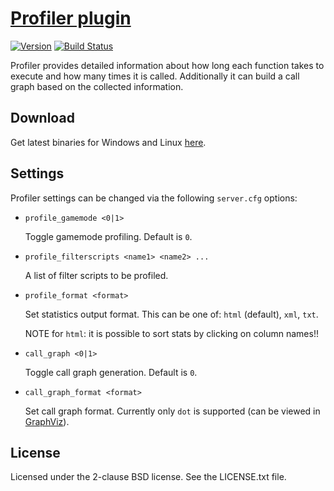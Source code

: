 [Profiler plugin][github]
=========================

[![Version][version_badge]][version]
[![Build Status][build_status]][build]

Profiler provides detailed information about how long each function takes to
execute and how many times it is called. Additionally it can build a call
graph based on the collected information.

Download
--------

Get latest binaries for Windows and Linux [here][download].

Settings
--------

Profiler settings can be changed via the following `server.cfg` options:

*	`profile_gamemode <0|1>`

	Toggle gamemode profiling. Default is `0`.

*	`profile_filterscripts <name1> <name2> ...`

	A list of filter scripts to be profiled.

*	`profile_format <format>`

	Set statistics output format. This can be one of: `html` (default), `xml`,
	`txt`.

	NOTE for `html`: it is possible to sort stats by clicking on column names!!

*	`call_graph <0|1>`

	Toggle call graph generation. Default is `0`.

*	`call_graph_format <format>`

	Set call graph format. Currently only `dot` is supported (can be viewed
	in [GraphViz][graphviz]).

License
-------

Licensed under the 2-clause BSD license. See the LICENSE.txt file.

[github]: https://github.com/Zeex/samp-plugin-profiler
[version]: http://badge.fury.io/gh/Zeex%2Fsamp-plugin-profiler
[version_badge]: https://badge.fury.io/gh/Zeex%2Fsamp-plugin-profiler.svg
[build]: https://travis-ci.org/Zeex/samp-plugin-profiler
[build_status]: https://travis-ci.org/Zeex/samp-plugin-profiler.svg?branch=master
[download]: https://github.com/Zeex/samp-plugin-profiler/releases 
[graphviz]: http://www.graphviz.org
